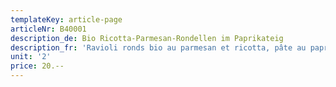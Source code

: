 ```yaml
---
templateKey: article-page
articleNr: B40001
description_de: Bio Ricotta-Parmesan-Rondellen im Paprikateig
description_fr: 'Ravioli ronds bio au parmesan et ricotta, pâte au paprika'
unit: '2'
price: 20.--
---
```


